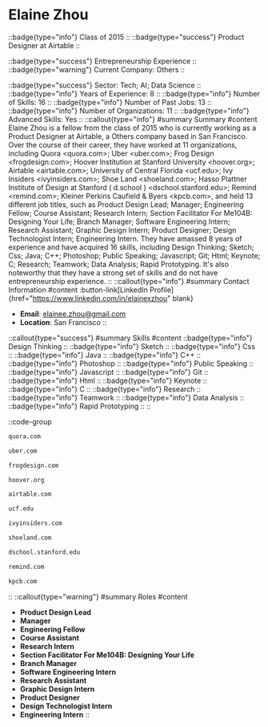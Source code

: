 # Elaine Zhou
::badge{type="info"}
Class of 2015
::
::badge{type="success"}
Product Designer at Airtable
::

::badge{type="success"}
Entrepreneurship Experience
::
::badge{type="warning"}
Current Company: Others
::

::badge{type="success"}
Sector: Tech; AI; Data Science
::
::badge{type="info"}
Years of Experience: 8
::
::badge{type="info"}
Number of Skills: 16
::
::badge{type="info"}
Number of Past Jobs: 13
::
::badge{type="info"}
Number of Organizations: 11
::
::badge{type="info"}
Advanced Skills: Yes
::
::callout{type="info"}
#summary
Summary
#content
Elaine Zhou is a fellow from the class of 2015 who is currently working as a Product Designer at Airtable, a Others company based in San Francisco. Over the course of their career, they have worked at 11 organizations, including Quora <quora.com>; Uber <uber.com>; Frog Design <frogdesign.com>; Hoover Institution at Stanford University <hoover.org>; Airtable <airtable.com>; University of Central Florida <ucf.edu>; Ivy Insiders <ivyinsiders.com>; Shoe Land <shoeland.com>; Hasso Plattner Institute of Design at Stanford ( d.school ) <dschool.stanford.edu>; Remind <remind.com>; Kleiner Perkins Caufield & Byers <kpcb.com>, and held 13 different job titles, such as Product Design Lead; Manager; Engineering Fellow; Course Assistant; Research Intern; Section Facilitator For Me104B: Designing Your Life; Branch Manager; Software Engineering Intern; Research Assistant; Graphic Design Intern; Product Designer; Design Technologist Intern; Engineering Intern. They have amassed 8 years of experience and have acquired 16 skills, including Design Thinking; Sketch; Css; Java; C++; Photoshop; Public Speaking; Javascript; Git; Html; Keynote; C; Research; Teamwork; Data Analysis; Rapid Prototyping. It's also noteworthy that they have a strong set of skills and do not have entrepreneurship experience.
::
::callout{type="info"}
#summary
Contact Information
#content
:button-link[LinkedIn Profile]{href="https://www.linkedin.com/in/elainexzhou" blank}
- **Email**: elainee.zhou@gmail.com
- **Location**: San Francisco
::

::callout{type="success"}
#summary
Skills
#content
::badge{type="info"}
Design Thinking
::
::badge{type="info"}
Sketch
::
::badge{type="info"}
Css
::
::badge{type="info"}
Java
::
::badge{type="info"}
C++
::
::badge{type="info"}
Photoshop
::
::badge{type="info"}
Public Speaking
::
::badge{type="info"}
Javascript
::
::badge{type="info"}
Git
::
::badge{type="info"}
Html
::
::badge{type="info"}
Keynote
::
::badge{type="info"}
C
::
::badge{type="info"}
Research
::
::badge{type="info"}
Teamwork
::
::badge{type="info"}
Data Analysis
::
::badge{type="info"}
Rapid Prototyping
::
::

::code-group
```bash [Quora]
quora.com
```
```bash [Uber]
uber.com
```
```bash [Frog Design]
frogdesign.com
```
```bash [Hoover Institution at Stanford University]
hoover.org
```
```bash [Airtable]
airtable.com
```
```bash [University of Central Florida]
ucf.edu
```
```bash [Ivy Insiders]
ivyinsiders.com
```
```bash [Shoe Land]
shoeland.com
```
```bash [Hasso Plattner Institute of Design at Stanford ( d.school )]
dschool.stanford.edu
```
```bash [Remind]
remind.com
```
```bash [Kleiner Perkins Caufield & Byers]
kpcb.com
```
::
::callout{type="warning"}
#summary
Roles
#content
- **Product Design Lead**
- **Manager**
- **Engineering Fellow**
- **Course Assistant**
- **Research Intern**
- **Section Facilitator For Me104B: Designing Your Life**
- **Branch Manager**
- **Software Engineering Intern**
- **Research Assistant**
- **Graphic Design Intern**
- **Product Designer**
- **Design Technologist Intern**
- **Engineering Intern**
::


